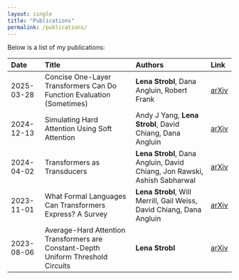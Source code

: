 ```yaml
---
layout: single
title: "Publications"
permalink: /publications/
---
```


Below is a list of my publications:

<table style="width:100%; border-collapse: collapse;">
  <thead>
    <tr>
      <th style="white-space: nowrap; text-align: left;">Date</th>
      <th style="text-align: left;">Title</th>
      <th style="text-align: left;">Authors</th>
      <th style="white-space: nowrap; text-align: left;">Link</th>
    </tr>
  </thead>
  <tbody>
    <tr>
      <td>2025-03-28</td>
      <td>Concise One-Layer Transformers Can Do Function Evaluation (Sometimes)</td>
      <td><strong>Lena Strobl</strong>, Dana Angluin, Robert Frank</td>
      <td><a href="https://arxiv.org/abs/2503.22076">arXiv</a></td>
    </tr>
    <tr>
      <td>2024-12-13</td>
      <td>Simulating Hard Attention Using Soft Attention</td>
      <td>Andy J Yang, <strong>Lena Strobl</strong>, David Chiang, Dana Angluin</td>
      <td><a href="https://arxiv.org/abs/2412.09925">arXiv</a></td>
    </tr>
    <tr>
      <td>2024-04-02</td>
      <td>Transformers as Transducers</td>
      <td><strong>Lena Strobl</strong>, Dana Angluin, David Chiang, Jon Rawski, Ashish Sabharwal</td>
      <td><a href="https://arxiv.org/abs/2404.02040">arXiv</a></td>
    </tr>
    <tr>
      <td>2023-11-01</td>
      <td>What Formal Languages Can Transformers Express? A Survey</td>
      <td><strong>Lena Strobl</strong>, Will Merrill, Gail Weiss, David Chiang, Dana Angluin</td>
      <td><a href="https://arxiv.org/abs/2311.00208">arXiv</a></td>
    </tr>
    <tr>
      <td>2023-08-06</td>
      <td>Average-Hard Attention Transformers are Constant-Depth Uniform Threshold Circuits</td>
      <td><strong>Lena Strobl</strong></td>
      <td><a href="https://arxiv.org/abs/2308.03212">arXiv</a></td>
    </tr>
  </tbody>
</table>
